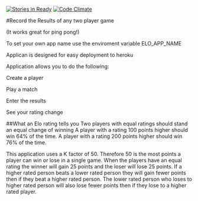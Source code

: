 [![Stories in Ready](https://badge.waffle.io/erikolsen/elo_calculator.png?label=ready&title=Ready)](https://waffle.io/erikolsen/elo_calculator)
[![Code Climate](https://codeclimate.com/github/erikolsen/elo_calculator/badges/gpa.svg)](https://codeclimate.com/github/erikolsen/elo_calculator)

#Record the Results of any two player game

(It works great for ping pong!)

To set your own app name use the enviroment variable ELO_APP_NAME

Applican is designed for easy deployment to heroku

Application allows you to do the following:

Create a player

Play a match

Enter the results

See your rating change

##What an Elo rating tells you
Two players with equal ratings should stand an equal change of winning
A player with a rating 100 points higher should win 64% of the time.
A player with a rating 200 points higher should win 76% of the time.

This application uses a K factor of 50. Therefore 50 is the most points a player can win
or lose in a single game.  When the players have an equal rating the winner will gain 25 points and the loser will lose 25 points.  If a higher rated person beats a lower rated person they will gain fewer points then if they beat a higher rated person.  The lower rated person who loses to higher rated person will also lose fewer points then if they lose to a higher rated player.
